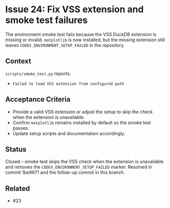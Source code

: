 # Issue 24: Fix VSS extension and smoke test failures

The environment smoke test fails because the VSS DuckDB extension is missing or
invalid. `matplotlib` is now installed, but the missing extension still leaves
`CODEX_ENVIRONMENT_SETUP_FAILED` in the repository.

## Context
`scripts/smoke_test.py` reports:
- `Failed to load VSS extension from configured path`

## Acceptance Criteria
- Provide a valid VSS extension or adjust the setup to skip the check when the extension is unavailable.
- Confirm `matplotlib` remains installed by default so the smoke test passes.
- Update setup scripts and documentation accordingly.

## Status
Closed – smoke test skips the VSS check when the extension is
unavailable and removes the `CODEX_ENVIRONMENT_SETUP_FAILED` marker.
Resolved in commit 1be9671 and the follow-up commit in this branch.

## Related
- #23
